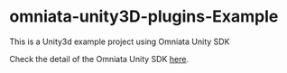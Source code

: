 # omniata-unity3D-plugins-Example
This is a Unity3d example project using Omniata Unity SDK

Check the detail of the Omniata Unity SDK [here](https://omniata.atlassian.net/wiki/display/DOC/Unity3D+Plugin).

